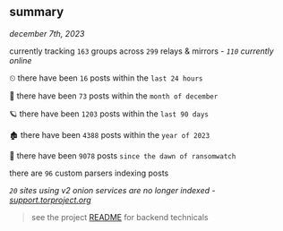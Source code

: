 
## summary
_december 7th, 2023_

currently tracking `163` groups across `299` relays & mirrors - _`110` currently online_

⏲ there have been `16` posts within the `last 24 hours`

🦈 there have been `73` posts within the `month of december`

🪐 there have been `1203` posts within the `last 90 days`

🏚 there have been `4388` posts within the `year of 2023`

🦕 there have been `9078` posts `since the dawn of ransomwatch`

there are `96` custom parsers indexing posts

_`20` sites using v2 onion services are no longer indexed - [support.torproject.org](https://support.torproject.org/onionservices/v2-deprecation/)_

> see the project [README](https://github.com/joshhighet/ransomwatch#ransomwatch--) for backend technicals
